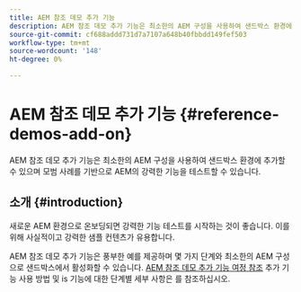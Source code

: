 ```yaml
---
title: AEM 참조 데모 추가 기능
description: AEM 참조 데모 추가 기능은 최소한의 AEM 구성을 사용하여 샌드박스 환경에 추가할 수 있으며 모범 사례를 기반으로 AEM의 강력한 기능을 테스트할 수 있습니다.
source-git-commit: cf688addd731d7a7107a648b40fbbdd149fef503
workflow-type: tm+mt
source-wordcount: '148'
ht-degree: 0%

---
```



# AEM 참조 데모 추가 기능 {#reference-demos-add-on}

AEM 참조 데모 추가 기능은 최소한의 AEM 구성을 사용하여 샌드박스 환경에 추가할 수 있으며 모범 사례를 기반으로 AEM의 강력한 기능을 테스트할 수 있습니다.

## 소개 {#introduction}

새로운 AEM 환경으로 온보딩되면 강력한 기능 테스트를 시작하는 것이 좋습니다. 이를 위해 사실적이고 강력한 샘플 컨텐츠가 유용합니다.

AEM 참조 데모 추가 기능은 풍부한 예를 제공하며 몇 가지 단계와 최소한의 AEM 구성으로 샌드박스에서 활성화할 수 있습니다. [AEM 참조 데모 추가 기능 여정 참조](/help/journey-sites/demos-add-on/overview.md) 추가 기능 사용 방법 및 is 기능에 대한 단계별 세부 사항은 를 참조하십시오.